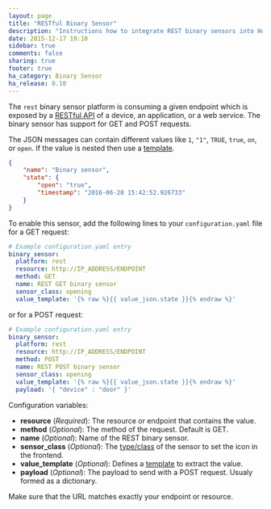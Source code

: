 ```yaml
---
layout: page
title: "RESTful Binary Sensor"
description: "Instructions how to integrate REST binary sensors into Home Assistant."
date: 2015-12-17 19:10
sidebar: true
comments: false
sharing: true
footer: true
ha_category: Binary Sensor
ha_release: 0.10
---
```



The `rest` binary sensor platform is consuming a given endpoint which is exposed by a [RESTful API](https://en.wikipedia.org/wiki/Representational_state_transfer) of a device, an application, or a web service. The binary sensor has support for GET and POST requests.

The JSON messages can contain different values like `1`, `"1"`, `TRUE`, `true`, `on`, or `open`. If the value is nested then use a [template](/topics/templating/).

```json
{
    "name": "Binary sensor",
    "state": {
        "open": "true",
        "timestamp": "2016-06-20 15:42:52.926733"
    }
}
```

To enable this sensor, add the following lines to your `configuration.yaml` file for a GET request:

```yaml
# Example configuration.yaml entry
binary_sensor:
  platform: rest
  resource: http://IP_ADDRESS/ENDPOINT
  method: GET
  name: REST GET binary sensor
  sensor_class: opening
  value_template: '{% raw %}{{ value_json.state }}{% endraw %}'
```

or for a POST request:

```yaml
# Example configuration.yaml entry
binary_sensor:
  platform: rest
  resource: http://IP_ADDRESS/ENDPOINT
  method: POST
  name: REST POST binary sensor
  sensor_class: opening
  value_template: '{% raw %}{{ value_json.state }}{% endraw %}'
  payload: '{ "device" : "door" }'
```

Configuration variables:

- **resource** (*Required*): The resource or endpoint that contains the value.
- **method** (*Optional*): The method of the request. Default is GET.
- **name** (*Optional*): Name of the REST binary sensor.
- **sensor_class** (*Optional*): The [type/class](/components/binary_sensor/) of the sensor to set the icon in the frontend.
- **value_template** (*Optional*): Defines a [template](/topics/templating/) to extract the value.
- **payload** (*Optional*): The payload to send with a POST request. Usualy formed as a dictionary.

<p class='note warning'>
Make sure that the URL matches exactly your endpoint or resource.
</p>


